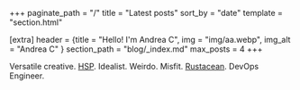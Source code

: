 +++
paginate_path = "/"
title = "Latest posts"
sort_by = "date"
template = "section.html"

[extra]
header = {title = "Hello! I'm Andrea C", img = "img/aa.webp", img_alt = "Andrea C" }
section_path = "blog/_index.md"
max_posts = 4
+++

Versatile creative. [HSP](https://hsperson.com). Idealist. Weirdo. Misfit.
[Rustacean](https://www.rust-lang.org). DevOps Engineer.
